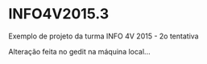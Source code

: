# INFO4V2015.3
Exemplo de projeto da turma INFO 4V 2015 - 2o tentativa

Alteração feita no gedit na máquina local...
